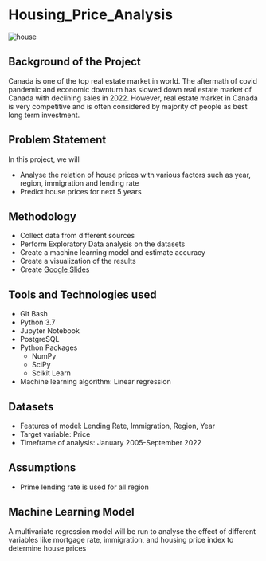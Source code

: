 # Housing_Price_Analysis


![house](https://user-images.githubusercontent.com/108366412/202578852-4a87745b-9a9a-4e15-a6e1-f992e4395957.jpg)

## Background of the Project
Canada is one of the top real estate market in world. The aftermath of covid pandemic and economic downturn has slowed down real estate market of Canada with declining sales in 2022. However, real estate market in Canada is very competitive and is often considered by majority of people as best long term investment.

## Problem Statement
In this project, we will
- Analyse the relation of house prices with various factors such as  year, region, immigration and lending rate
- Predict house prices for next 5 years

## Methodology 
- Collect data from different sources
- Perform Exploratory Data analysis on the datasets
- Create a machine learning model and estimate accuracy
- Create a visualization of the results
- Create [Google Slides](https://docs.google.com/presentation/d/17urz7OMdW8Qi5NzWePaZ6ScvPWxBlKx10AwSCiOk1jo/edit#slide=id.g17505948ed0_0_140)
## Tools and Technologies used
- Git Bash
- Python 3.7
- Jupyter Notebook
- PostgreSQL
- Python Packages
    - NumPy
    - SciPy
    - Scikit Learn
- Machine learning algorithm: Linear regression

## Datasets
- Features of model: Lending Rate, Immigration, Region, Year
- Target variable: Price
- Timeframe of analysis: January 2005-September 2022

## Assumptions
- Prime lending rate is used for all region

## Machine Learning Model
A multivariate regression model will be run to analyse the effect of different variables like mortgage rate, immigration, and housing price index to determine house prices

